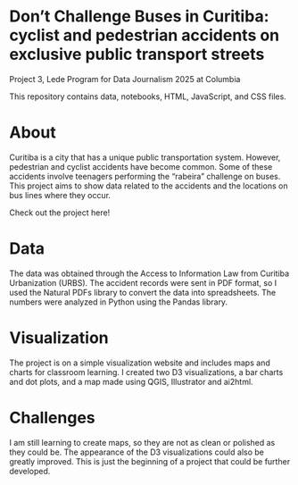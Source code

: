 # Don’t Challenge Buses in Curitiba: cyclist and pedestrian accidents on exclusive public transport streets

Project 3, Lede Program for Data Journalism 2025 at Columbia

This repository contains data, notebooks, HTML, JavaScript, and CSS files.

# About

Curitiba is a city that has a unique public transportation system. However, pedestrian and cyclist accidents have become common. Some of these accidents involve teenagers performing the “rabeira” challenge on buses. This project aims to show data related to the accidents and the locations on bus lines where they occur.

Check out the project here!

# Data

The data was obtained through the Access to Information Law from Curitiba Urbanization (URBS). The accident records were sent in PDF format, so I used the Natural PDFs library to convert the data into spreadsheets. The numbers were analyzed in Python using the Pandas library.

# Visualization

The project is on a simple visualization website and includes maps and charts for classroom learning. I created two D3 visualizations, a bar charts and dot plots, and a map made using QGIS, Illustrator and ai2html.

# Challenges

I am still learning to create maps, so they are not as clean or polished as they could be. The appearance of the D3 visualizations could also be greatly improved. This is just the beginning of a project that could be further developed.